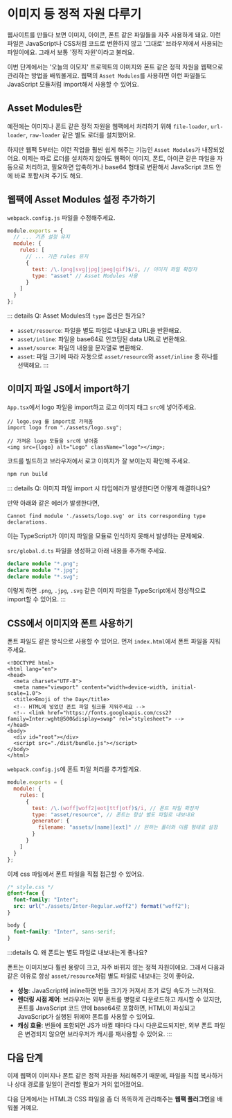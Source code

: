 # 이미지 등 정적 자원 다루기

웹사이트를 만들다 보면 이미지, 아이콘, 폰트 같은 파일들을 자주 사용하게 돼요. 이런 파일은 JavaScript나 CSS처럼 코드로 변환하지 않고 '그대로' 브라우저에서 사용되는 파일이에요. 그래서 보통 '정적 자원'이라고 불러요.

이번 단계에서는 '오늘의 이모지' 프로젝트의 이미지와 폰트 같은 정적 자원을 웹팩으로 관리하는 방법을 배워볼게요. 웹팩의 `Asset Modules`를 사용하면 이런 파일들도 JavaScript 모듈처럼 import해서 사용할 수 있어요.

## Asset Modules란

예전에는 이미지나 폰트 같은 정적 자원을 웹팩에서 처리하기 위해 `file-loader`, `url-loader`, `raw-loader` 같은 별도 로더를 설치했어요.

하지만 웹팩 5부터는 이런 작업을 훨씬 쉽게 해주는 기능인 `Asset Modules`가 내장되었어요. 이제는 따로 로더를 설치하지 않아도 웹팩이 이미지, 폰트, 아이콘 같은 파일을 자동으로 처리하고, 필요하면 압축하거나 base64 형태로 변환해서 JavaScript 코드 안에 바로 포함시켜 주기도 해요.

## 웹팩에 Asset Modules 설정 추가하기

`webpack.config.js` 파일을 수정해주세요.

```js
module.exports = {
  // ... 기존 설정 유지
  module: {
    rules: [
      // ... 기존 rules 유지
      {
        test: /\.(png|svg|jpg|jpeg|gif)$/i, // 이미지 파일 확장자
        type: "asset" // Asset Modules 사용
      }
    ]
  }
};
```

::: details Q: Asset Modules의 `type` 옵션은 뭔가요?

- `asset/resource`: 파일을 별도 파일로 내보내고 URL을 반환해요.
- `asset/inline`: 파일을 base64로 인코딩된 data URL로 변환해요.
- `asset/source`: 파일의 내용을 문자열로 변환해요.
- `asset`: 파일 크기에 따라 자동으로 `asset/resource`와 `asset/inline` 중 하나를 선택해요.
  :::

## 이미지 파일 JS에서 import하기

`App.tsx`에서 logo 파일을 import하고 로고 이미지 태그 `src`에 넣어주세요.

```tsx
// logo.svg 를 import로 가져옴
import logo from "./assets/logo.svg";

// 가져온 logo 모듈을 src에 넣어줌
<img src={logo} alt="Logo" className="logo"></img>;
```

코드를 빌드하고 브라우저에서 로고 이미지가 잘 보이는지 확인해 주세요.

```bash
npm run build
```

::: details Q: 이미지 파일 import 시 타입에러가 발생한다면 어떻게 해결하나요?

만약 아래와 같은 에러가 발생한다면,

`Cannot find module './assets/logo.svg' or its corresponding type declarations.`

이는 TypeScript가 이미지 파일을 모듈로 인식하지 못해서 발생하는 문제예요.

`src/global.d.ts` 파일을 생성하고 아래 내용을 추가해 주세요.

```ts
declare module "*.png";
declare module "*.jpg";
declare module "*.svg";
```

이렇게 하면 `.png`, `.jpg`, `.svg` 같은 이미지 파일을 TypeScript에서 정상적으로 import할 수 있어요.
:::

## CSS에서 이미지와 폰트 사용하기

폰트 파일도 같은 방식으로 사용할 수 있어요. 먼저 `index.html`에서 폰트 파일을 지워주세요.

```html{7-8}
<!DOCTYPE html>
<html lang="en">
<head>
  <meta charset="UTF-8">
  <meta name="viewport" content="width=device-width, initial-scale=1.0">
  <title>Emoji of the Day</title>
  <!-- HTML에 넣었던 폰트 파일 링크를 지워주세요 -->
  <!-- <link href="https://fonts.googleapis.com/css2?family=Inter:wght@500&display=swap" rel="stylesheet"> -->
</head>
<body>
  <div id="root"></div>
  <script src="./dist/bundle.js"></script>
</body>
</html>
```

`webpack.config.js`에 폰트 파일 처리를 추가할게요.

```js
module.exports = {
  module: {
    rules: [
      {
        test: /\.(woff|woff2|eot|ttf|otf)$/i, // 폰트 파일 확장자
        type: "asset/resource", // 폰트는 항상 별도 파일로 내보내요
        generator: {
          filename: "assets/[name][ext]" // 원하는 폴더와 이름 형태로 설정
        }
      }
    ]
  }
};
```

이제 css 파일에서 폰트 파일을 직접 접근할 수 있어요.

```css
/* style.css */
@font-face {
  font-family: "Inter";
  src: url("./assets/Inter-Regular.woff2") format("woff2");
}

body {
  font-family: "Inter", sans-serif;
}
```

:::details Q. 왜 폰트는 별도 파일로 내보내는게 좋나요?

폰트는 이미지보다 훨씬 용량이 크고, 자주 바뀌지 않는 정적 자원이에요. 그래서 다음과 같은 이유로 항상 `asset/resource`처럼 별도 파일로 내보내는 것이 좋아요.

- **성능**: JavaScript에 inline하면 번들 크기가 커져서 초기 로딩 속도가 느려져요.
- **렌더링 시점 제어**: 브라우저는 외부 폰트를 병렬로 다운로드하고 캐시할 수 있지만, 폰트를 JavaScript 코드 안에 base64로 포함하면, HTML이 파싱되고 JavaScript가 실행된 뒤에야 폰트를 사용할 수 있어요.
- **캐싱 효율**: 번들에 포함되면 JS가 바뀔 때마다 다시 다운로드되지만, 외부 폰트 파일은 변경되지 않으면 브라우저가 캐시를 재사용할 수 있어요.
  :::

## 다음 단계

이제 웹팩이 이미지나 폰트 같은 정적 자원을 처리해주기 때문에, 파일을 직접 복사하거나 상대 경로를 일일이 관리할 필요가 거의 없어졌어요.

다음 단계에서는 HTML과 CSS 파일을 좀 더 똑똑하게 관리해주는 **웹팩 플러그인**을 배워볼 거예요.

